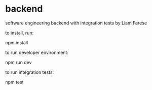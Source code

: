 # backend
software engineering backend with integration tests by Liam Farese

to install, run:

npm install

to run developer environment: 

npm run dev

to run integration tests: 

npm test
